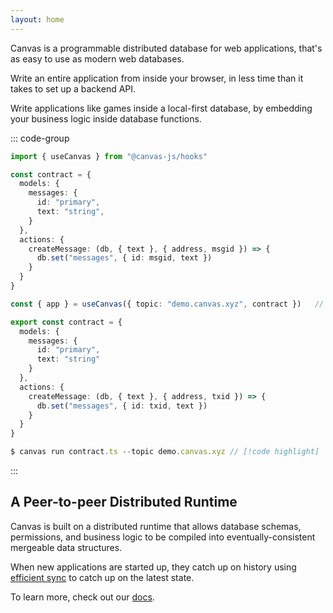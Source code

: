 ```yaml
---
layout: home
---
```




<HeroRow text="Write applications with peer-to-peer sync" :image="{ light: '/graphic_jellyfish_dark.png', dark: '/graphic_jellyfish.png' }" />

Canvas is a programmable distributed database for web applications, that's as easy to use
as modern web databases.

Write an entire application from inside your browser, in less time than
it takes to set up a backend API.

Write applications like games inside a local-first database,
by embedding your business logic inside database functions.

<FeatureTags :features="[
  {
    text: 'Browser, desktop, or mobile',
    tooltip: 'Runs in the browser, Node.js, and React Native',
    iconName: 'mobile'
  },
  {
    text: 'SQLite, Postgres, IndexedDB',
    tooltip: 'Persists data to SQLite, Postgres, IndexedDB',
    iconName: 'database'
  },
  {
    text: 'Custom mutators',
    tooltip: 'Write custom mutators with business logic in the database',
    iconName: 'desktop'
  },
  {
    text: 'Transactions',
    tooltip: 'Write strongly consistent transactions that roll back on conflict',
    iconName: 'rewind'
  },
  {
    text: 'Sync via libp2p',
    tooltip: 'Production tested browser-to-server and server-to-server sync implementations',
    iconName: 'activity'
  },
  {
    text: 'React hooks',
    tooltip: 'Comes with a React hook for apps & subscribing to local database tables',
    iconName: 'compare'
  },
  {
    text: 'Customizable auth',
    tooltip: 'Use crypto wallets, passkeys, or more',
    iconName: 'compare'
  },
  {
    text: 'MIT License',
    tooltip: 'Open source, and serious about it',
    iconName: 'crown',
  },
  {
    text: 'CRDTs',
    tooltip: 'Automatic conflict resolution using conflict-free replicated data types',
    iconName: 'merge',
    disabled: true,
  },
  {
    text: 'Private Data',
    tooltip: 'Coming soon: Native support for end-to-end encrypted data',
    iconName: 'lock',
    disabled: true
  },
]" />

::: code-group

```ts [React app]
import { useCanvas } from "@canvas-js/hooks"

const contract = {
  models: {
    messages: {
      id: "primary",
      text: "string",
    }
  },
  actions: {
    createMessage: (db, { text }, { address, msgid }) => {
      db.set("messages", { id: msgid, text })
    }
  }
}

const { app } = useCanvas({ topic: "demo.canvas.xyz", contract })   // [!code highlight]
```

```ts [Node.js + WASM]
export const contract = {
  models: {
    messages: {
      id: "primary",
      text: "string"
    }
  },
  actions: {
    createMessage: (db, { text }, { address, txid }) => {
      db.set("messages", { id: txid, text })
    }
  }
}

$ canvas run contract.ts --topic demo.canvas.xyz // [!code highlight]
```

:::

<CodeGroupOpener />

## A Peer-to-peer Distributed Runtime

Canvas is built on a distributed runtime that allows database schemas,
permissions, and business logic to be compiled into
eventually-consistent mergeable data structures.

When new applications are started up, they catch up on history using
[efficient sync](https://docs.canvas.xyz/blog/2023-05-04-merklizing-the-key-value-store.html)
to catch up on the latest state.

To learn more, check out our [docs](/1-introduction).

<br/>

<FeatureRow title="Components" detail="">
  <FeatureCard title="@canvas-js/okra" details="A Prolly tree written in Zig, that enables fast peer-to-peer sync for application histories." link="https://github.com/canvasxyz/okra" linkText="Github" secondaryLink="https://docs.canvas.xyz/blog/2023-05-04-merklizing-the-key-value-store.html" secondaryLinkText="Blog Post"/>
  <FeatureCard title="@canvas-js/gossiplog" details="A self-authenticating distributed log for multi-writer applications." link="https://github.com/canvasxyz/canvas/tree/main/packages/gossiplog" linkText="Github" secondaryLinkText="Presentation" secondaryLink="https://www.youtube.com/watch?v=X8nAdx1G-Cs"/>
  <FeatureCard title="@canvas-js/modeldb" details="A cross-platform relational database wrapper for IDB, SQLite, and Postgres." link="https://github.com/canvasxyz/canvas/tree/main/packages/modeldb" linkText="Github"/>
  <FeatureCard title="@canvas-js/core" details="A database for local-first and peer-to-peer applications, with an embedded runtime." link="https://github.com/canvasxyz/canvas/tree/main/packages/modeldb" linkText="Github"/>
  <FeatureCard title="Sign in with Ethereum" details="Log in with an Ethereum wallet. Also supports Cosmos, Solana, and Polkadot." linkText="Demo" link="https://chat-example.canvas.xyz/"/>
</FeatureRow>

<HomepageFooter />
